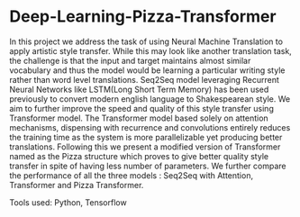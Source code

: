 # Deep-Learning-Pizza-Transformer

In this project we address the task of using Neural Machine Translation to apply artistic style transfer. While this may look like another translation task, the challenge is that the input and target maintains almost similar vocabulary and thus the model would be learning a particular writing style rather than word level translations. Seq2Seq model leveraging Recurrent Neural Networks like LSTM(Long Short Term Memory) has been used previously to convert modern english language to Shakespearean style. We aim to further improve the speed and quality of this style transfer using Transformer model. The Transformer model based solely on attention mechanisms, dispensing with recurrence and convolutions entirely reduces the training time as the system is more parallelizable yet producing better translations. Following this we present a modified version of Transformer named as the Pizza structure which proves to give better quality style transfer in spite of having less number of parameters. We further compare the performance of all the three models : Seq2Seq with Attention, Transformer and Pizza Transformer.


Tools used: Python, Tensorflow
